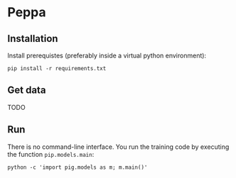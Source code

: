 # Peppa

## Installation

Install prerequistes (preferably inside a virtual python environment):
```
pip install -r requirements.txt
```


## Get data

TODO


## Run

There is no command-line interface. You run the training code by executing the function `pip.models.main`:
```
python -c 'import pig.models as m; m.main()'
```


